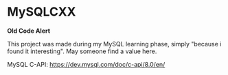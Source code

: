 # MySQLCXX

**Old Code Alert**

This project was made during my MySQL learning phase, simply "because i found it interesting".
May someone find a value here.

MySQL C-API: https://dev.mysql.com/doc/c-api/8.0/en/
